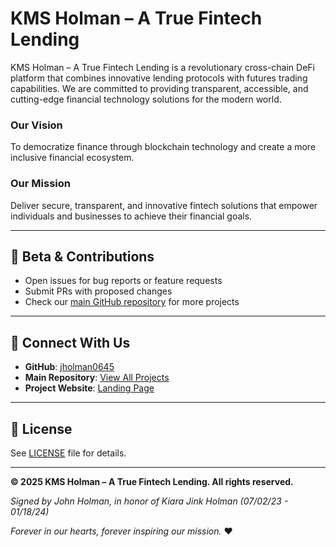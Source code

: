 # KMS Holman – A True Fintech Lending
KMS Holman – A True Fintech Lending is a revolutionary cross-chain DeFi platform that combines innovative lending protocols with futures trading capabilities. We are committed to providing transparent, accessible, and cutting-edge financial technology solutions for the modern world.

### Our Vision
To democratize finance through blockchain technology and create a more inclusive financial ecosystem.

### Our Mission
Deliver secure, transparent, and innovative fintech solutions that empower individuals and businesses to achieve their financial goals.

---

## 🤝 Beta & Contributions
- Open issues for bug reports or feature requests
- Submit PRs with proposed changes
- Check our [main GitHub repository](https://github.com/jholman0645) for more projects

---

## 🔗 Connect With Us
- **GitHub**: [jholman0645](https://github.com/jholman0645)
- **Main Repository**: [View All Projects](https://github.com/jholman0645)
- **Project Website**: [Landing Page](https://jholman0645.github.io/FuturesUniversalFunding_FUF-/)

---

## 📜 License
See [LICENSE](./license) file for details.

---

**© 2025 KMS Holman – A True Fintech Lending. All rights reserved.**

*Signed by John Holman, in honor of Kiara Jink Holman (07/02/23 - 01/18/24)*

*Forever in our hearts, forever inspiring our mission.* ❤️

<!-- Last updated: 2025-11-01 -->
